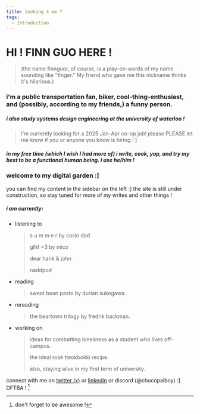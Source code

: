 ```yaml
---
title: looking 4 me ?
tags:
  - Introduction
---
```

# HI ! FINN GUO HERE !

> (the name finnguor, of course, is a play-on-words of my name sounding like "finger." My friend who gave me this nickname thinks it's hilarious.)
### i'm a public transportation fan, biker, cool-thing-enthusiast, and (possibly, according to my friends,) a funny person. 

##### i also study systems design engineering at the university of waterloo !

> I'm currently looking for a 2025 Jan-Apr co-op job! please PLEASE let me know if you or anyone you know is hiring :']
##### in my free time (which I wish I had more of) i write, cook, yap, and try my best to be a functional human being. i use he/him !
### welcome to my digital garden :]

you can find my content in the sidebar on the left :] the site is still under construction, so stay tuned for more of my writes and other things !
##### i am currently:
- listening to 
	> s u m m e r by casio dad
	> 
	> glhf <3 by mico
	> 
	> dear hank & john
	> 
	> naddpod
- reading 
	> sweet bean paste by durian sukegawa.
+ rereading
	> the beartown trilogy by fredrik backman.
- working on 
	> ideas for combatting loneliness as a student who lives off-campus.
	> 
	> the ideal rosé tteokbokki recipe.
	> 
	> also, staying alive in my first term of university.
	
connect with me on [twitter (x)](https://x.com/finnguor) or [linkedin](https://www.linkedin.com/in/finn-guo-1bba89205/) or discord (@chocopaiboy) :] DFTBA ! [^1]

[^1]: don't forget to be awesome !